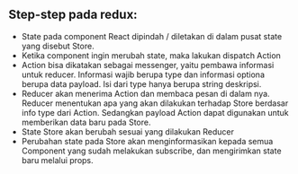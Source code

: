 ## Step-step pada redux:
- State pada component React dipindah / diletakan di dalam pusat state yang disebut Store.
- Ketika component ingin merubah state, maka lakukan dispatch Action
- Action bisa dikatakan sebagai messenger, yaitu pembawa informasi untuk reducer. Informasi wajib berupa type dan informasi optiona berupa data payload. Isi dari type hanya berupa string deskripsi.
- Reducer akan menerima Action dan membaca pesan di dalam nya. Reducer menentukan apa yang akan dilakukan terhadap Store berdasar info type dari Action. Sedangkan payload Action dapat digunakan untuk memberikan data baru pada Store.
- State Store akan berubah sesuai yang dilakukan Reducer
- Perubahan state pada Store akan menginformasikan kepada semua Component yang sudah melakukan subscribe, dan mengirimkan state baru melalui props.